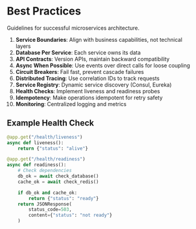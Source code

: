 # Best Practices

Guidelines for successful microservices architecture.

1. **Service Boundaries**: Align with business capabilities, not technical layers
2. **Database Per Service**: Each service owns its data
3. **API Contracts**: Version APIs, maintain backward compatibility
4. **Async When Possible**: Use events over direct calls for loose coupling
5. **Circuit Breakers**: Fail fast, prevent cascade failures
6. **Distributed Tracing**: Use correlation IDs to track requests
7. **Service Registry**: Dynamic service discovery (Consul, Eureka)
8. **Health Checks**: Implement liveness and readiness probes
9. **Idempotency**: Make operations idempotent for retry safety
10. **Monitoring**: Centralized logging and metrics

## Example Health Check

```python
@app.get("/health/liveness")
async def liveness():
    return {"status": "alive"}

@app.get("/health/readiness")
async def readiness():
    # Check dependencies
    db_ok = await check_database()
    cache_ok = await check_redis()

    if db_ok and cache_ok:
        return {"status": "ready"}
    return JSONResponse(
        status_code=503,
        content={"status": "not ready"}
    )
```
